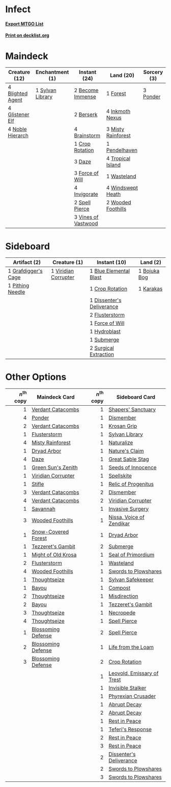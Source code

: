 # Infect

#### [Export MTGO List](../collection/Infect/Infect.txt)
#### [Print on decklist.org](http://decklist.org/?deckmain=2%09Become%20Immense%0A2%09Berserk%0A4%09Blighted%20Agent%0A4%09Brainstorm%0A1%09Crop%20Rotation%0A3%09Daze%0A3%09Force%20of%20Will%0A1%09Forest%0A4%09Glistener%20Elf%0A4%09Inkmoth%20Nexus%0A4%09Invigorate%0A3%09Misty%20Rainforest%0A4%09Noble%20Hierarch%0A1%09Pendelhaven%0A3%09Ponder%0A2%09Spell%20Pierce%0A1%09Sylvan%20Library%0A4%09Tropical%20Island%0A3%09Vines%20of%20Vastwood%0A1%09Wasteland%0A4%09Windswept%20Heath%0A2%09Wooded%20Foothills&deckside=1%09Blue%20Elemental%20Blast%0A1%09Bojuka%20Bog%0A1%09Crop%20Rotation%0A1%09Dissenter's%20Deliverance%0A2%09Flusterstorm%0A1%09Force%20of%20Will%0A1%09Grafdigger's%20Cage%0A1%09Hydroblast%0A1%09Karakas%0A1%09Pithing%20Needle%0A1%09Submerge%0A2%09Surgical%20Extraction%0A1%09Viridian%20Corrupter)
# Maindeck

|                                       Creature (12)                                       |                                     Enchantment (1)                                     |                                         Instant (24)                                         |                                          Land (20)                                          |                                    Sorcery (3)                                    |
|-------------------------------------------------------------------------------------------|-----------------------------------------------------------------------------------------|----------------------------------------------------------------------------------------------|---------------------------------------------------------------------------------------------|-----------------------------------------------------------------------------------|
|4 [Blighted Agent](http://gatherer.wizards.com/Pages/Card/Details.aspx?multiverseid=214383)|1 [Sylvan Library](http://gatherer.wizards.com/Pages/Card/Details.aspx?multiverseid=2240)|2 [Become Immense](http://gatherer.wizards.com/Pages/Card/Details.aspx?multiverseid=386487)   |1 [Forest](http://gatherer.wizards.com/Pages/Card/Details.aspx?multiverseid=129559)          |3 [Ponder](http://gatherer.wizards.com/Pages/Card/Details.aspx?multiverseid=451051)|
|4 [Glistener Elf](http://gatherer.wizards.com/Pages/Card/Details.aspx?multiverseid=233052) |                                                                                         |2 [Berserk](http://gatherer.wizards.com/Pages/Card/Details.aspx?multiverseid=738)             |4 [Inkmoth Nexus](http://gatherer.wizards.com/Pages/Card/Details.aspx?multiverseid=213731)   |                                                                                   |
|4 [Noble Hierarch](http://gatherer.wizards.com/Pages/Card/Details.aspx?multiverseid=179434)|                                                                                         |4 [Brainstorm](http://gatherer.wizards.com/Pages/Card/Details.aspx?multiverseid=3897)         |3 [Misty Rainforest](http://gatherer.wizards.com/Pages/Card/Details.aspx?multiverseid=405102)|                                                                                   |
|                                                                                           |                                                                                         |1 [Crop Rotation](http://gatherer.wizards.com/Pages/Card/Details.aspx?multiverseid=417430)    |1 [Pendelhaven](http://gatherer.wizards.com/Pages/Card/Details.aspx?multiverseid=442233)     |                                                                                   |
|                                                                                           |                                                                                         |3 [Daze](http://gatherer.wizards.com/Pages/Card/Details.aspx?multiverseid=189255)             |4 [Tropical Island](http://gatherer.wizards.com/Pages/Card/Details.aspx?multiverseid=884)    |                                                                                   |
|                                                                                           |                                                                                         |3 [Force of Will](http://gatherer.wizards.com/Pages/Card/Details.aspx?multiverseid=3107)      |1 [Wasteland](http://gatherer.wizards.com/Pages/Card/Details.aspx?multiverseid=413790)       |                                                                                   |
|                                                                                           |                                                                                         |4 [Invigorate](http://gatherer.wizards.com/Pages/Card/Details.aspx?multiverseid=442162)       |4 [Windswept Heath](http://gatherer.wizards.com/Pages/Card/Details.aspx?multiverseid=405115) |                                                                                   |
|                                                                                           |                                                                                         |2 [Spell Pierce](http://gatherer.wizards.com/Pages/Card/Details.aspx?multiverseid=425876)     |2 [Wooded Foothills](http://gatherer.wizards.com/Pages/Card/Details.aspx?multiverseid=405116)|                                                                                   |
|                                                                                           |                                                                                         |3 [Vines of Vastwood](http://gatherer.wizards.com/Pages/Card/Details.aspx?multiverseid=397747)|                                                                                             |                                                                                   |


# Sideboard

|                                         Artifact (2)                                         |                                         Creature (1)                                          |                                            Instant (10)                                            |                                       Land (2)                                        |
|----------------------------------------------------------------------------------------------|-----------------------------------------------------------------------------------------------|----------------------------------------------------------------------------------------------------|---------------------------------------------------------------------------------------|
|1 [Grafdigger's Cage](http://gatherer.wizards.com/Pages/Card/Details.aspx?multiverseid=278452)|1 [Viridian Corrupter](http://gatherer.wizards.com/Pages/Card/Details.aspx?multiverseid=213772)|1 [Blue Elemental Blast](http://gatherer.wizards.com/Pages/Card/Details.aspx?multiverseid=694)      |1 [Bojuka Bog](http://gatherer.wizards.com/Pages/Card/Details.aspx?multiverseid=376269)|
|1 [Pithing Needle](http://gatherer.wizards.com/Pages/Card/Details.aspx?multiverseid=129526)   |                                                                                               |1 [Crop Rotation](http://gatherer.wizards.com/Pages/Card/Details.aspx?multiverseid=417430)          |1 [Karakas](http://gatherer.wizards.com/Pages/Card/Details.aspx?multiverseid=413782)   |
|                                                                                              |                                                                                               |1 [Dissenter's Deliverance](http://gatherer.wizards.com/Pages/Card/Details.aspx?multiverseid=426866)|                                                                                       |
|                                                                                              |                                                                                               |2 [Flusterstorm](http://gatherer.wizards.com/Pages/Card/Details.aspx?multiverseid=228255)           |                                                                                       |
|                                                                                              |                                                                                               |1 [Force of Will](http://gatherer.wizards.com/Pages/Card/Details.aspx?multiverseid=3107)            |                                                                                       |
|                                                                                              |                                                                                               |1 [Hydroblast](http://gatherer.wizards.com/Pages/Card/Details.aspx?multiverseid=3915)               |                                                                                       |
|                                                                                              |                                                                                               |1 [Submerge](http://gatherer.wizards.com/Pages/Card/Details.aspx?multiverseid=21296)                |                                                                                       |
|                                                                                              |                                                                                               |2 [Surgical Extraction](http://gatherer.wizards.com/Pages/Card/Details.aspx?multiverseid=397706)    |                                                                                       |


# Other Options

|*n*<sup>th</sup> copy|                                        Maindeck Card                                         |*n*<sup>th</sup> copy|                                           Sideboard Card                                            |
|--------------------:|----------------------------------------------------------------------------------------------|--------------------:|-----------------------------------------------------------------------------------------------------|
|                    1|[Verdant Catacombs](http://gatherer.wizards.com/Pages/Card/Details.aspx?multiverseid=405113)  |                    1|[Shapers' Sanctuary](http://gatherer.wizards.com/Pages/Card/Details.aspx?multiverseid=435362)        |
|                    4|[Ponder](http://gatherer.wizards.com/Pages/Card/Details.aspx?multiverseid=451051)             |                    1|[Dismember](http://gatherer.wizards.com/Pages/Card/Details.aspx?multiverseid=382182)                 |
|                    2|[Verdant Catacombs](http://gatherer.wizards.com/Pages/Card/Details.aspx?multiverseid=405113)  |                    1|[Krosan Grip](http://gatherer.wizards.com/Pages/Card/Details.aspx?multiverseid=376394)               |
|                    1|[Flusterstorm](http://gatherer.wizards.com/Pages/Card/Details.aspx?multiverseid=228255)       |                    1|[Sylvan Library](http://gatherer.wizards.com/Pages/Card/Details.aspx?multiverseid=2240)              |
|                    4|[Misty Rainforest](http://gatherer.wizards.com/Pages/Card/Details.aspx?multiverseid=405102)   |                    1|[Naturalize](http://gatherer.wizards.com/Pages/Card/Details.aspx?multiverseid=129656)                |
|                    1|[Dryad Arbor](http://gatherer.wizards.com/Pages/Card/Details.aspx?multiverseid=136196)        |                    1|[Nature's Claim](http://gatherer.wizards.com/Pages/Card/Details.aspx?multiverseid=382316)            |
|                    4|[Daze](http://gatherer.wizards.com/Pages/Card/Details.aspx?multiverseid=189255)               |                    1|[Great Sable Stag](http://gatherer.wizards.com/Pages/Card/Details.aspx?multiverseid=193759)          |
|                    1|[Green Sun's Zenith](http://gatherer.wizards.com/Pages/Card/Details.aspx?multiverseid=413711) |                    1|[Seeds of Innocence](http://gatherer.wizards.com/Pages/Card/Details.aspx?multiverseid=3410)          |
|                    1|[Viridian Corrupter](http://gatherer.wizards.com/Pages/Card/Details.aspx?multiverseid=213772) |                    1|[Spellskite](http://gatherer.wizards.com/Pages/Card/Details.aspx?multiverseid=397743)                |
|                    1|[Stifle](http://gatherer.wizards.com/Pages/Card/Details.aspx?multiverseid=382377)             |                    1|[Relic of Progenitus](http://gatherer.wizards.com/Pages/Card/Details.aspx?multiverseid=174824)       |
|                    3|[Verdant Catacombs](http://gatherer.wizards.com/Pages/Card/Details.aspx?multiverseid=405113)  |                    2|[Dismember](http://gatherer.wizards.com/Pages/Card/Details.aspx?multiverseid=382182)                 |
|                    4|[Verdant Catacombs](http://gatherer.wizards.com/Pages/Card/Details.aspx?multiverseid=405113)  |                    2|[Viridian Corrupter](http://gatherer.wizards.com/Pages/Card/Details.aspx?multiverseid=213772)        |
|                    1|[Savannah](http://gatherer.wizards.com/Pages/Card/Details.aspx?multiverseid=881)              |                    1|[Invasive Surgery](http://gatherer.wizards.com/Pages/Card/Details.aspx?multiverseid=409811)          |
|                    3|[Wooded Foothills](http://gatherer.wizards.com/Pages/Card/Details.aspx?multiverseid=405116)   |                    1|[Nissa, Voice of Zendikar](http://gatherer.wizards.com/Pages/Card/Details.aspx?multiverseid=417424)  |
|                    1|[Snow-Covered Forest](http://gatherer.wizards.com/Pages/Card/Details.aspx?multiverseid=121192)|                    1|[Dryad Arbor](http://gatherer.wizards.com/Pages/Card/Details.aspx?multiverseid=136196)               |
|                    1|[Tezzeret's Gambit](http://gatherer.wizards.com/Pages/Card/Details.aspx?multiverseid=420716)  |                    2|[Submerge](http://gatherer.wizards.com/Pages/Card/Details.aspx?multiverseid=21296)                   |
|                    1|[Might of Old Krosa](http://gatherer.wizards.com/Pages/Card/Details.aspx?multiverseid=425955) |                    1|[Seal of Primordium](http://gatherer.wizards.com/Pages/Card/Details.aspx?multiverseid=425960)        |
|                    2|[Flusterstorm](http://gatherer.wizards.com/Pages/Card/Details.aspx?multiverseid=228255)       |                    1|[Wasteland](http://gatherer.wizards.com/Pages/Card/Details.aspx?multiverseid=413790)                 |
|                    4|[Wooded Foothills](http://gatherer.wizards.com/Pages/Card/Details.aspx?multiverseid=405116)   |                    1|[Swords to Plowshares](http://gatherer.wizards.com/Pages/Card/Details.aspx?multiverseid=869)         |
|                    1|[Thoughtseize](http://gatherer.wizards.com/Pages/Card/Details.aspx?multiverseid=438676)       |                    1|[Sylvan Safekeeper](http://gatherer.wizards.com/Pages/Card/Details.aspx?multiverseid=389709)         |
|                    1|[Bayou](http://gatherer.wizards.com/Pages/Card/Details.aspx?multiverseid=879)                 |                    1|[Compost](http://gatherer.wizards.com/Pages/Card/Details.aspx?multiverseid=15881)                    |
|                    2|[Thoughtseize](http://gatherer.wizards.com/Pages/Card/Details.aspx?multiverseid=438676)       |                    1|[Misdirection](http://gatherer.wizards.com/Pages/Card/Details.aspx?multiverseid=382310)              |
|                    2|[Bayou](http://gatherer.wizards.com/Pages/Card/Details.aspx?multiverseid=879)                 |                    1|[Tezzeret's Gambit](http://gatherer.wizards.com/Pages/Card/Details.aspx?multiverseid=420716)         |
|                    3|[Thoughtseize](http://gatherer.wizards.com/Pages/Card/Details.aspx?multiverseid=438676)       |                    1|[Necropede](http://gatherer.wizards.com/Pages/Card/Details.aspx?multiverseid=194052)                 |
|                    4|[Thoughtseize](http://gatherer.wizards.com/Pages/Card/Details.aspx?multiverseid=438676)       |                    1|[Spell Pierce](http://gatherer.wizards.com/Pages/Card/Details.aspx?multiverseid=425876)              |
|                    1|[Blossoming Defense](http://gatherer.wizards.com/Pages/Card/Details.aspx?multiverseid=417719) |                    2|[Spell Pierce](http://gatherer.wizards.com/Pages/Card/Details.aspx?multiverseid=425876)              |
|                    2|[Blossoming Defense](http://gatherer.wizards.com/Pages/Card/Details.aspx?multiverseid=417719) |                    1|[Life from the Loam](http://gatherer.wizards.com/Pages/Card/Details.aspx?multiverseid=338409)        |
|                    3|[Blossoming Defense](http://gatherer.wizards.com/Pages/Card/Details.aspx?multiverseid=417719) |                    2|[Crop Rotation](http://gatherer.wizards.com/Pages/Card/Details.aspx?multiverseid=417430)             |
|                     |                                                                                              |                    1|[Leovold, Emissary of Trest](http://gatherer.wizards.com/Pages/Card/Details.aspx?multiverseid=416834)|
|                     |                                                                                              |                    1|[Invisible Stalker](http://gatherer.wizards.com/Pages/Card/Details.aspx?multiverseid=220041)         |
|                     |                                                                                              |                    1|[Phyrexian Crusader](http://gatherer.wizards.com/Pages/Card/Details.aspx?multiverseid=213724)        |
|                     |                                                                                              |                    1|[Abrupt Decay](http://gatherer.wizards.com/Pages/Card/Details.aspx?multiverseid=456061)              |
|                     |                                                                                              |                    2|[Abrupt Decay](http://gatherer.wizards.com/Pages/Card/Details.aspx?multiverseid=456061)              |
|                     |                                                                                              |                    1|[Rest in Peace](http://gatherer.wizards.com/Pages/Card/Details.aspx?multiverseid=442021)             |
|                     |                                                                                              |                    1|[Teferi's Response](http://gatherer.wizards.com/Pages/Card/Details.aspx?multiverseid=23015)          |
|                     |                                                                                              |                    2|[Rest in Peace](http://gatherer.wizards.com/Pages/Card/Details.aspx?multiverseid=442021)             |
|                     |                                                                                              |                    3|[Rest in Peace](http://gatherer.wizards.com/Pages/Card/Details.aspx?multiverseid=442021)             |
|                     |                                                                                              |                    2|[Dissenter's Deliverance](http://gatherer.wizards.com/Pages/Card/Details.aspx?multiverseid=426866)   |
|                     |                                                                                              |                    2|[Swords to Plowshares](http://gatherer.wizards.com/Pages/Card/Details.aspx?multiverseid=869)         |
|                     |                                                                                              |                    3|[Swords to Plowshares](http://gatherer.wizards.com/Pages/Card/Details.aspx?multiverseid=869)         |

